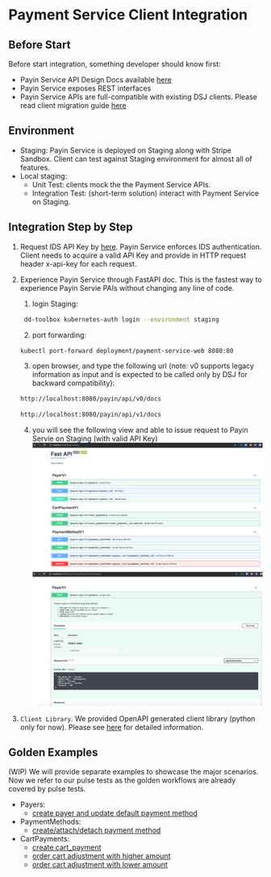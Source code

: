 # Payment Service Client Integration

## Before Start
Before start integration, something developer should know first:
- Payin Service API Design Docs available [here](https://docs.google.com/document/d/1cnIx3TTkTZYkuuvCYc0XysdNixOippd5g8uzzKLIcms/edit?ts=5d14f007#heading=h.r76fhvcd081g)
- Payin Service exposes REST interfaces
- Payin Service APIs are full-compatible with existing DSJ clients. Please read client migration guide [here](https://docs.google.com/document/d/1QVl2LdZMIpSz2129WaYSx99b9QhKE38lhbmlMZ4_jhM/edit#heading=h.6k4cn0qqf3m1)


## Environment
- Staging: Payin Service is deployed on Staging along with Stripe Sandbox. Client can test against Staging environment for almost all of features.
- Local staging:
  - Unit Test: clients mock the the Payment Service APIs.
  - Integration Test: (short-term solution) interact with Payment Service on Staging.

## Integration Step by Step
1. Request IDS API Key by [here](https://doordash.atlassian.net/wiki/spaces/PE/pages/762970379/Identity+Service#IdentityService-Services,ClientsandTokensTerms). Payin Service enforces IDS authentication. Client needs to acquire a valid API Key and provide in HTTP request header x-api-key for each request.

2. Experience Payin Service through FastAPI doc. This is the fastest way to experience Payin Servie PAIs without changing any line of code.

   1. login Staging:
   ```bash
    dd-toolbox kubernetes-auth login --environment staging
   ```
   2. port forwarding:
   ```bash
   kubectl port-forward deployment/payment-service-web 8080:80
   ```
   3. open browser, and type the following url (note: v0 supports legacy information as input and is expected to be called only by DSJ for backward compatibility):
   ```bash
   http://localhost:8080/payin/api/v0/docs
   ```
   ```bash
   http://localhost:8080/payin/api/v1/docs
   ```
   4. you will see the following view and able to issue request to Payin Servie on Staging (with valid API Key)
![payin_fastapi_dmeo_list](./development/payin_fastapi_dmeo_list.png)
![payin_fastapi_dmeo_contract](./development/payin_fastapi_dmeo_contract.png)

3. `Client Library`. We provided OpenAPI generated client library (python only for now). Please see [here](https://github.com/doordash/payment-service-python-client/tree/master/payin) for detailed information.


## Golden Examples
(WIP) We will provide separate examples to showcase the major scenarios. Now we refer to our pulse tests as the golden workflows are already covered by pulse tests.
- Payers:
  - [create payer and update default payment method](https://github.com/doordash/payment-service/blob/master/pulse/tests/payin/test_end_to_end.py#L9)
- PaymentMethods:
  - [create/attach/detach payment method](https://github.com/doordash/payment-service/blob/master/pulse/tests/payin/test_end_to_end.py#L9)
- CartPayments:
  - [create cart_payment](https://github.com/doordash/payment-service/blob/master/pulse/tests/payin/test_cart_payment.py#L14)
  - [order cart adjustment with higher amount](https://github.com/doordash/payment-service/blob/master/pulse/tests/payin/test_cart_payment.py#L72)
  - [order cart adjustment with lower amount](https://github.com/doordash/payment-service/blob/master/pulse/tests/payin/test_cart_payment.py#L94)

